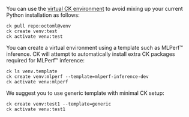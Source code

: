 You can use the [virtual CK environment](https://github.com/octoml/venv) to avoid mixing up your current Python installation as follows:

```
ck pull repo:octoml@venv
ck create venv:test
ck activate venv:test
```

You can create a virtual environment using a template such as MLPerf&trade; inference. 
CK will attempt to automatically install extra CK packages required for MLPerf&trade; inference:
```
ck ls venv.template
ck create venv:mlperf --template=mlperf-inference-dev
ck activate venv:mlperf
```

We suggest you to use generic template with minimal CK setup:
```
ck create venv:test1 --template=generic
ck activate venv:test1
```
